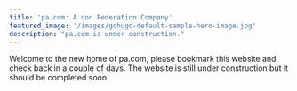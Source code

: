 ```yaml
---
title: 'pa.com: A don Federation Company'
featured_image: '/images/gohugo-default-sample-hero-image.jpg'
description: "pa.com is under construction."
---
```


Welcome to the new home of pa.com, please bookmark this website and check back in a couple of days. The website is still under construction but it should be completed soon.

